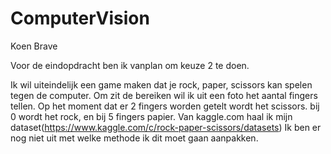 # ComputerVision
Koen Brave

Voor de eindopdracht ben ik vanplan om keuze 2 te doen.

Ik wil uiteindelijk een game maken dat je rock, paper, scissors kan spelen tegen de computer.
Om zit de bereiken wil ik uit een foto het aantal fingers tellen.
Op het moment dat er 2 fingers worden getelt wordt het scissors.
bij 0 wordt het rock, en bij 5 fingers papier.
Van kaggle.com haal ik mijn dataset(https://www.kaggle.com/c/rock-paper-scissors/datasets)
Ik ben er nog niet uit met welke methode ik dit moet gaan aanpakken.
